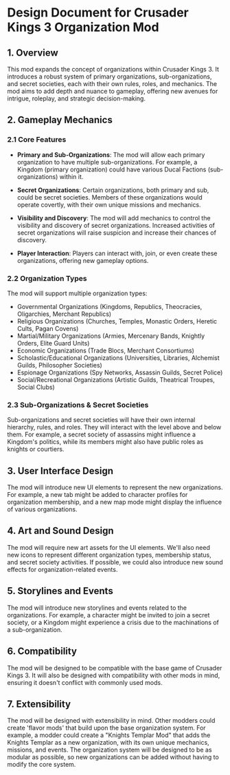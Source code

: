 # Design Document for Crusader Kings 3 Organization Mod

## 1. Overview
This mod expands the concept of organizations within Crusader Kings 3. It introduces a robust system of primary organizations, sub-organizations, and secret societies, each with their own rules, roles, and mechanics. The mod aims to add depth and nuance to gameplay, offering new avenues for intrigue, roleplay, and strategic decision-making.

## 2. Gameplay Mechanics

### 2.1 Core Features
- **Primary and Sub-Organizations**: The mod will allow each primary organization to have multiple sub-organizations. For example, a Kingdom (primary organization) could have various Ducal Factions (sub-organizations) within it.

- **Secret Organizations**: Certain organizations, both primary and sub, could be secret societies. Members of these organizations would operate covertly, with their own unique missions and mechanics.

- **Visibility and Discovery**: The mod will add mechanics to control the visibility and discovery of secret organizations. Increased activities of secret organizations will raise suspicion and increase their chances of discovery.

- **Player Interaction**: Players can interact with, join, or even create these organizations, offering new gameplay options.

### 2.2 Organization Types
The mod will support multiple organization types:

- Governmental Organizations (Kingdoms, Republics, Theocracies, Oligarchies, Merchant Republics)
- Religious Organizations (Churches, Temples, Monastic Orders, Heretic Cults, Pagan Covens)
- Martial/Military Organizations (Armies, Mercenary Bands, Knightly Orders, Elite Guard Units)
- Economic Organizations (Trade Blocs, Merchant Consortiums)
- Scholastic/Educational Organizations (Universities, Libraries, Alchemist Guilds, Philosopher Societies)
- Espionage Organizations (Spy Networks, Assassin Guilds, Secret Police)
- Social/Recreational Organizations (Artistic Guilds, Theatrical Troupes, Social Clubs)

### 2.3 Sub-Organizations & Secret Societies
Sub-organizations and secret societies will have their own internal hierarchy, rules, and roles. They will interact with the level above and below them. For example, a secret society of assassins might influence a Kingdom's politics, while its members might also have public roles as knights or courtiers.

## 3. User Interface Design
The mod will introduce new UI elements to represent the new organizations. For example, a new tab might be added to character profiles for organization membership, and a new map mode might display the influence of various organizations.

## 4. Art and Sound Design
The mod will require new art assets for the UI elements. We'll also need new icons to represent different organization types, membership status, and secret society activities. If possible, we could also introduce new sound effects for organization-related events.

## 5. Storylines and Events
The mod will introduce new storylines and events related to the organizations. For example, a character might be invited to join a secret society, or a Kingdom might experience a crisis due to the machinations of a sub-organization.

## 6. Compatibility
The mod will be designed to be compatible with the base game of Crusader Kings 3. It will also be designed with compatibility with other mods in mind, ensuring it doesn't conflict with commonly used mods.

## 7. Extensibility
The mod will be designed with extensibility in mind. Other modders could create 'flavor mods' that build upon the base organization system. For example, a modder could create a "Knights Templar Mod" that adds the Knights Templar as a new organization, with its own unique mechanics, missions, and events. The organization system will be designed to be as modular as possible, so new organizations can be added without having to modify the core system.
